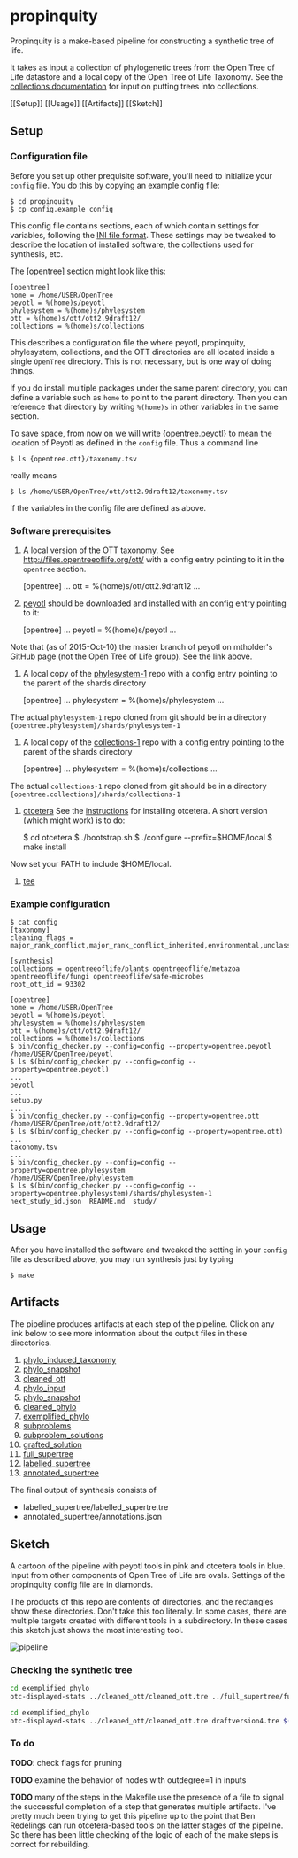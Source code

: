 # propinquity

Propinquity is a make-based pipeline for constructing a synthetic tree of life.  

It takes as input a collection of phylogenetic trees from the Open Tree of Life
datastore and a local copy of the Open Tree of Life Taxonomy. See the [collections documentation](https://github.com/OpenTreeOfLife/opentree/wiki/Working-with-tree-collections) for input on putting trees into collections.

[[Setup]]
[[Usage]]
[[Artifacts]]
[[Sketch]]

## Setup

### Configuration file

Before you set up other prequisite software, you'll need to initialize your
`config` file.  You do this by copying an example config file:

    $ cd propinquity
    $ cp config.example config

This config file contains sections, each of which contain settings for variables,
following the [INI file format](https://en.wikipedia.org/wiki/INI_file).  These
settings may be tweaked to describe the location of installed
software, the collections used for synthesis, etc.

The [opentree] section might look like this:

    [opentree]
    home = /home/USER/OpenTree
    peyotl = %(home)s/peyotl
    phylesystem = %(home)s/phylesystem
    ott = %(home)s/ott/ott2.9draft12/
    collections = %(home)s/collections

This describes a configuration file the where peyotl, propinquity,
phylesystem, collections, and the OTT directories are all located
inside a single `OpenTree` directory. This is not necessary, but is
one way of doing things.

If you do install multiple packages under the same parent directory,
you can define a variable such as `home` to point to the parent directory.
Then you can reference that directory by writing `%(home)s` in other
variables in the same section.

To save space, from now on we will write {opentree.peyotl} to mean the location of Peyotl
as defined in the `config` file.  Thus a command line

    $ ls {opentree.ott}/taxonomy.tsv

really means

    $ ls /home/USER/OpenTree/ott/ott2.9draft12/taxonomy.tsv

if the variables in the config file are defined as above.


### Software prerequisites

  1. A local version of the OTT taxonomy. See http://files.opentreeoflife.org/ott/
  with a config entry pointing to it in the `opentree` section.

      [opentree]
      ...
      ott = %(home)s/ott/ott2.9draft12
      ...


  1. [peyotl](https://github.com/mtholder/peyotl) should be downloaded and installed
  with an config entry pointing to it:

      [opentree]
      ...
      peyotl = %(home)s/peyotl
      ...

  Note that (as of 2015-Oct-10) the master branch of peyotl on mtholder's
  GitHub page (not the Open Tree of Life group). See the link above.


  1. A local copy of the [phylesystem-1](https://github.com/opentreeoflife/phylesystem-1)
  repo with a config entry pointing to the parent of the shards directory

      [opentree]
      ...
      phylesystem = %(home)s/phylesystem
      ...

  The actual `phylesystem-1` repo cloned from git should be in a directory `{opentree.phylesystem}/shards/phylesystem-1`


  1. A local copy of the [collections-1](https://github.com/opentreeoflife/collections-1) repo with a config entry
  pointing to the parent of the shards directory

      [opentree]
      ...
      phylesystem = %(home)s/collections
      ...

  The actual `collections-1` repo cloned from git should be in a directory `{opentree.collections}/shards/collections-1`

  1. [otcetera](https://github.com/mtholder/otcetera)
  See the [instructions](https://github.com/mtholder/otcetera/blobl/master/README.md) for installing otcetera.
  A short version (which might work) is to do:

      $ cd otcetera
      $ ./bootstrap.sh
      $ ./configure --prefix=$HOME/local
      $ make install

  Now set your PATH to include $HOME/local.    

  1. [tee](https://en.wikipedia.org/wiki/Tee_(command))


### Example configuration

    $ cat config
    [taxonomy]
    cleaning_flags = major_rank_conflict,major_rank_conflict_inherited,environmental,unclassified_inherited,unclassified,viral,barren,not_otu,incertae_sedis,incertae_sedis_inherited,hidden,unplaced,unplaced_inherited,was_container,inconsistent,hybrid,merged,extinct

    [synthesis]
    collections = opentreeoflife/plants opentreeoflife/metazoa opentreeoflife/fungi opentreeoflife/safe-microbes
    root_ott_id = 93302

    [opentree]
    home = /home/USER/OpenTree
    peyotl = %(home)s/peyotl
    phylesystem = %(home)s/phylesystem
    ott = %(home)s/ott/ott2.9draft12/
    collections = %(home)s/collections
    $ bin/config_checker.py --config=config --property=opentree.peyotl
    /home/USER/OpenTree/peyotl
    $ ls $(bin/config_checker.py --config=config --property=opentree.peyotl)
    ...
    peyotl
    ...
    setup.py
    ...
    $ bin/config_checker.py --config=config --property=opentree.ott
    /home/USER/OpenTree/ott/ott2.9draft12/
    $ ls $(bin/config_checker.py --config=config --property=opentree.ott)
    ...
    taxonomy.tsv
    ...
    $ bin/config_checker.py --config=config --property=opentree.phylesystem
    /home/USER/OpenTree/phylesystem
    $ ls $(bin/config_checker.py --config=config --property=opentree.phylesystem)/shards/phylesystem-1
    next_study_id.json  README.md  study/


## Usage

After you have installed the software and tweaked the setting in your `config` file as described above, you may run synthesis just by typing

    $ make

## Artifacts
The pipeline produces artifacts at each step of the pipeline. Click on any link below to see more information about the output files in these directories.

  1. [phylo_induced_taxonomy](phylo_induced_taxonomy/README.md)
  1. [phylo_snapshot](phylo_snapshot/README.md)
  1. [cleaned_ott](cleaned_ott/README.md)
  1. [phylo_input](phylo_input/README.md)
  1. [phylo_snapshot](phylo_snapshot/README.md)
  1. [cleaned_phylo](cleaned_phylo/README.md)
  1. [exemplified_phylo](exemplified_phylo/README.md)
  1. [subproblems](subproblems/README.md)
  1. [subproblem_solutions](subproblem_solutions/README.md)
  1. [grafted_solution](grafted_solution/README.md)
  1. [full_supertree](full_supertree/README.md)
  1. [labelled_supertree](labelled_supertree/README.md)
  1. [annotated_supertree](annotated_supertree/README.md)

The final output of synthesis consists of
* labelled_supertree/labelled_supertre.tre
* annotated_supertree/annotations.json

## Sketch
A cartoon of the pipeline with peyotl tools in pink and otcetera tools in blue.
Input from other components of Open Tree of Life are ovals.
Settings of the propinquity config file are in diamonds.

The products of this repo are contents of directories, and the rectangles show these directories.
Don't take this too literally.
In some cases, there are multiple targets created with
different tools in a subdirectory.
In these cases this sketch just shows the most interesting tool.

![pipeline](https://github.com/mtholder/propinquity/blob/master/doc/pipeline-tools.png)

### Checking the synthetic tree

```sh
cd exemplified_phylo
otc-displayed-stats ../cleaned_ott/cleaned_ott.tre ../full_supertree/full_supertree.tre $(cat nonempty_trees.txt)
```

```sh
cd exemplified_phylo
otc-displayed-stats ../cleaned_ott/cleaned_ott.tre draftversion4.tre $(cat nonempty_trees.txt)
```

### To do
**TODO**: check flags for pruning

**TODO** examine the behavior of nodes with outdegree=1 in inputs

**TODO** many of the steps in the Makefile use the presence of a file to signal
  the successful completion of a step that generates multiple artifacts. I've pretty
  much been trying to get this pipeline up to the point that Ben Redelings can
  run otcetera-based tools on the latter stages of the pipeline. So there has been
  little checking of the logic of each of the make steps is correct for rebuilding.
